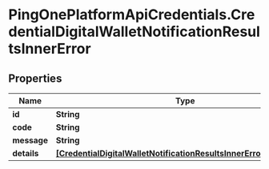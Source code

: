 # PingOnePlatformApiCredentials.CredentialDigitalWalletNotificationResultsInnerError

## Properties

Name | Type | Description | Notes
------------ | ------------- | ------------- | -------------
**id** | **String** |  | [optional] 
**code** | **String** |  | [optional] 
**message** | **String** |  | [optional] 
**details** | [**[CredentialDigitalWalletNotificationResultsInnerErrorDetailsInner]**](CredentialDigitalWalletNotificationResultsInnerErrorDetailsInner.md) |  | [optional] 


